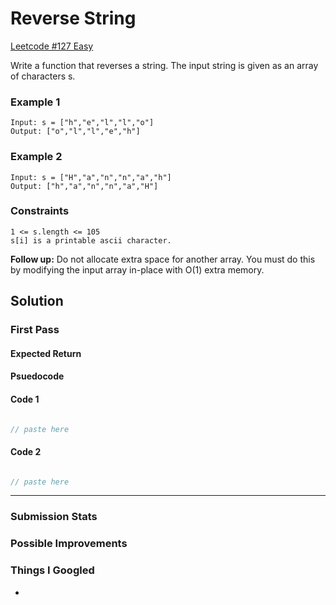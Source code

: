 # Reverse String

[Leetcode #127 Easy](https://leetcode.com/explore/interview/card/top-interview-questions-easy/127/strings/879/)

Write a function that reverses a string. The input string is given as an array of characters s.

### Example 1

    Input: s = ["h","e","l","l","o"]
    Output: ["o","l","l","e","h"]

### Example 2

    Input: s = ["H","a","n","n","a","h"]
    Output: ["h","a","n","n","a","H"]

### Constraints

    1 <= s.length <= 105
    s[i] is a printable ascii character.

**Follow up:** Do not allocate extra space for another array. You must do this by modifying the input array in-place with O(1) extra memory.

## Solution

### First Pass

#### Expected Return


#### Psuedocode


#### Code 1
```javascript

// paste here

```

#### Code 2

```javascript

// paste here

```


-----

### Submission Stats

### Possible Improvements

### Things I Googled

*
